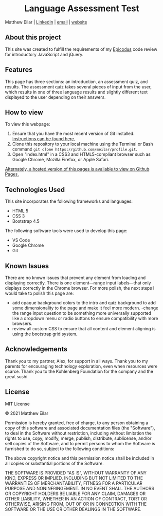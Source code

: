 <h1 align="center">Language Assessment Test</h1>

Matthew Eilar | [LinkedIn](https://www.linkedin.com/in/eilar-503/) | [email](mailto:<meilar@gmail.com>) | [website](www.mattheweilar.com)

## About this project
This site was created to fulfill the requirements of my [Epicodus](https://www.epicodus.com) code review for introductory JavaScript and jQuery. 

## Features

This page has three sections: an introduction, an assessment quiz, and results. The assessment quiz takes several pieces of input from the user, which results in one of three language results and slightly different text displayed to the user depending on their answers. 

## How to view

To view this webpage:

1. Ensure that you have the most recent version of Git installed. [Instructions can be found here.](https://github.com/git-guides/install-git) 
1. Clone this repository to your local machine using the Terminal or Bash command `git clone https://github.com/meilar/profile.git`.
2. Open "index.html" in a CSS3 and HTML5-compliant browser such as Google Chrome, Mozilla Firefox, or Apple Safari.

[Alternately, a hosted version of this pages is available to view on Github Pages.](https://meilar.github.io/language-test)

## Technologies Used

This site incorporates the following frameworks and languages:

- HTML 5
- CSS 3
- Bootstrap 4.5

The following software tools were used to develop this page:

- VS Code
- Google Chrome
- Git

## Known Issues

There are no known issues that prevent any element from loading and displaying correctly. There is one element—range input labels—that only displays correctly in the Chrome browser. For more polish, the next steps I would take to polish this page are:

- add opaque background colors to the intro and quiz background to add some dimensionality to the page and make it feel more modern.
-change the range input question to be something more universally supported like a dropdown menu or radio buttons to ensure compatibility with more browsers. 
- review all custom CSS to ensure that all content and element aligning is using the bootstrap grid system. 

## Acknowledgements

Thank you to my partner, Alex, for support in all ways. Thank you to my parents for encouraging technology exploration, even when resources were scarce. Thank you to the Kohlenberg Foundation for the company and the great sushi.

## License 

MIT License

© 2021 Matthew Eilar

Permission is hereby granted, free of charge, to any person obtaining a copy
of this software and associated documentation files (the "Software"), to deal
in the Software without restriction, including without limitation the rights
to use, copy, modify, merge, publish, distribute, sublicense, and/or sell
copies of the Software, and to permit persons to whom the Software is
furnished to do so, subject to the following conditions:

The above copyright notice and this permission notice shall be included in all
copies or substantial portions of the Software.

THE SOFTWARE IS PROVIDED "AS IS", WITHOUT WARRANTY OF ANY KIND, EXPRESS OR
IMPLIED, INCLUDING BUT NOT LIMITED TO THE WARRANTIES OF MERCHANTABILITY,
FITNESS FOR A PARTICULAR PURPOSE AND NONINFRINGEMENT. IN NO EVENT SHALL THE
AUTHORS OR COPYRIGHT HOLDERS BE LIABLE FOR ANY CLAIM, DAMAGES OR OTHER
LIABILITY, WHETHER IN AN ACTION OF CONTRACT, TORT OR OTHERWISE, ARISING FROM,
OUT OF OR IN CONNECTION WITH THE SOFTWARE OR THE USE OR OTHER DEALINGS IN THE
SOFTWARE.

